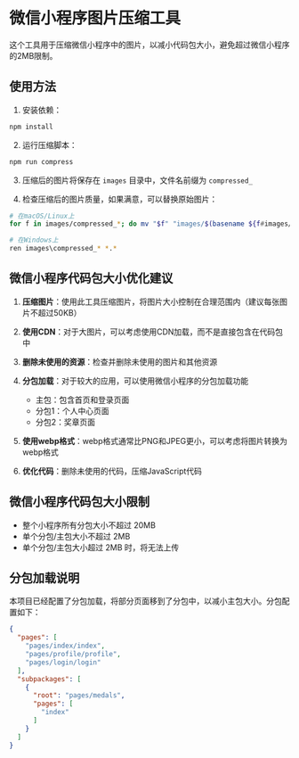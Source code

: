 # 微信小程序图片压缩工具

这个工具用于压缩微信小程序中的图片，以减小代码包大小，避免超过微信小程序的2MB限制。

## 使用方法

1. 安装依赖：
```bash
npm install
```

2. 运行压缩脚本：
```bash
npm run compress
```

3. 压缩后的图片将保存在 `images` 目录中，文件名前缀为 `compressed_`

4. 检查压缩后的图片质量，如果满意，可以替换原始图片：
```bash
# 在macOS/Linux上
for f in images/compressed_*; do mv "$f" "images/$(basename ${f#images/compressed_})"; done

# 在Windows上
ren images\compressed_* *.*
```

## 微信小程序代码包大小优化建议

1. **压缩图片**：使用此工具压缩图片，将图片大小控制在合理范围内（建议每张图片不超过50KB）

2. **使用CDN**：对于大图片，可以考虑使用CDN加载，而不是直接包含在代码包中

3. **删除未使用的资源**：检查并删除未使用的图片和其他资源

4. **分包加载**：对于较大的应用，可以使用微信小程序的分包加载功能
   - 主包：包含首页和登录页面
   - 分包1：个人中心页面
   - 分包2：奖章页面

5. **使用webp格式**：webp格式通常比PNG和JPEG更小，可以考虑将图片转换为webp格式

6. **优化代码**：删除未使用的代码，压缩JavaScript代码

## 微信小程序代码包大小限制

- 整个小程序所有分包大小不超过 20MB
- 单个分包/主包大小不超过 2MB
- 单个分包/主包大小超过 2MB 时，将无法上传

## 分包加载说明

本项目已经配置了分包加载，将部分页面移到了分包中，以减小主包大小。分包配置如下：

```json
{
  "pages": [
    "pages/index/index",
    "pages/profile/profile",
    "pages/login/login"
  ],
  "subpackages": [
    {
      "root": "pages/medals",
      "pages": [
        "index"
      ]
    }
  ]
}
``` 